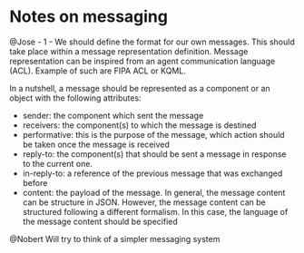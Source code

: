 
# Notes on messaging

@Jose - 1 - We should define the format for our own messages. This should take place within a message representation definition. Message representation can be inspired from an agent communication language (ACL). Example of such are FIPA ACL or KQML.

In a nutshell, a message should be represented as a component or an object with the following attributes:
 - sender: the component which sent the message
 - receivers: the component(s) to which the message is destined
 - performative: this is the purpose of the message, which action should be taken once the message is received
 - reply-to: the component(s) that should be sent a message in response to the current one.
 - in-reply-to: a reference of the previous message that was exchanged before
 - content: the payload of the message. In general, the message content can be structure in JSON. However,
            the message content can be structured following a different formalism. In this case, the language
            of the message content should be specified

@Nobert Will try to think of a simpler messaging system
